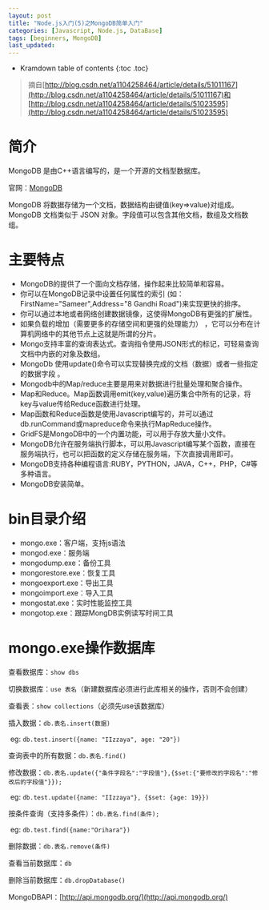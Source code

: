 ```yaml
---
layout: post
title: "Node.js入门(5)之MongoDB简单入门"
categories: [Javascript, Node.js, DataBase]
tags: [beginners, MongoDB]
last_updated:
---
```


* Kramdown table of contents
{:toc .toc}
> 摘自[http://blog.csdn.net/a1104258464/article/details/51011167](http://blog.csdn.net/a1104258464/article/details/51011167)和[http://blog.csdn.net/a1104258464/article/details/51023595](http://blog.csdn.net/a1104258464/article/details/51023595)



# 简介

MongoDB 是由C++语言编写的，是一个开源的文档型数据库。

官网：[MongoDB](https://www.mongodb.com/)

MongoDB 将数据存储为一个文档，数据结构由键值(key=>value)对组成。MongoDB 文档类似于 JSON 对象。字段值可以包含其他文档，数组及文档数组。

# 主要特点

- MongoDB的提供了一个面向文档存储，操作起来比较简单和容易。
- 你可以在MongoDB记录中设置任何属性的索引 (如：FirstName="Sameer",Address="8 Gandhi Road")来实现更快的排序。
- 你可以通过本地或者网络创建数据镜像，这使得MongoDB有更强的扩展性。
- 如果负载的增加（需要更多的存储空间和更强的处理能力） ，它可以分布在计算机网络中的其他节点上这就是所谓的分片。
- Mongo支持丰富的查询表达式。查询指令使用JSON形式的标记，可轻易查询文档中内嵌的对象及数组。
- MongoDb 使用update()命令可以实现替换完成的文档（数据）或者一些指定的数据字段 。
- Mongodb中的Map/reduce主要是用来对数据进行批量处理和聚合操作。
- Map和Reduce。Map函数调用emit(key,value)遍历集合中所有的记录，将key与value传给Reduce函数进行处理。
- Map函数和Reduce函数是使用Javascript编写的，并可以通过db.runCommand或mapreduce命令来执行MapReduce操作。
- GridFS是MongoDB中的一个内置功能，可以用于存放大量小文件。
- MongoDB允许在服务端执行脚本，可以用Javascript编写某个函数，直接在服务端执行，也可以把函数的定义存储在服务端，下次直接调用即可。
- MongoDB支持各种编程语言:RUBY，PYTHON，JAVA，C++，PHP，C#等多种语言。
- MongoDB安装简单。

# bin目录介绍

* mongo.exe：客户端，支持js语法
* mongod.exe：服务端
* mongodump.exe：备份工具
* mongorestore.exe：恢复工具
* mongoexport.exe：导出工具
* mongoimport.exe：导入工具
* mongostat.exe：实时性能监控工具
* mongotop.exe：跟踪MongDB实例读写时间工具

# mongo.exe操作数据库

查看数据库：`show dbs`

切换数据库：`use 表名`（新建数据库必须进行此库相关的操作，否则不会创建）

查看表：`show collections`（必须先use该数据库）

插入数据：`db.表名.insert(数据) `

​	eg: `db.test.insert({name: "IIzzaya", age: "20"})`

查询表中的所有数据：`db.表名.find()`

修改数据：`db.表名.update({"条件字段名":"字段值"},{$set:{"要修改的字段名":"修改后的字段值"}});`

​	eg: `db.test.update({name: "IIzzaya"}, {$set: {age: 19}})`

按条件查询（支持多条件）：`db.表名.find(条件); `

​	eg: `db.test.find({name:"Orihara"})`

删除数据：`db.表名.remove(条件)`

查看当前数据库：`db`

删除当前数据库：`db.dropDatabase()`

MongoDBAPI：[http://api.mongodb.org/](http://api.mongodb.org/)